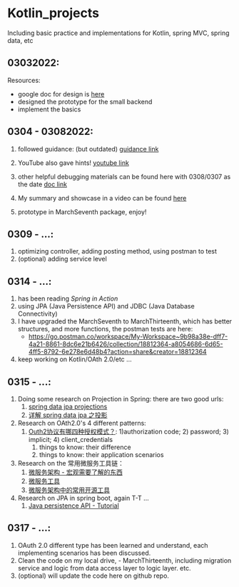# Kotlin_projects
Including basic practice and implementations for Kotlin, spring MVC, spring data, etc

## 03032022: 
Resources: 
- google doc for design is [here](https://docs.google.com/document/d/1ieBGVTwmUyke1EScc_R843HqBAQszUCoJqMopxeKQtE/edit?usp=sharing)
- designed the prototype for the small backend
- implement the basics


## 0304 - 03082022:
1. followed guidance: (but outdated) [guidance link](https://kotlination.com/kotlin-spring-jpa-postgresql-spring-boot-example/)

2. YouTube also gave hints! [youtube link](https://www.youtube.com/watch?v=OX40aNnR74U&t=131s)

3. other helpful debugging materials can be found here with 0308/0307 as the date [doc link](https://docs.google.com/document/d/176FhO8TLhA75-_DzcyMtiAMICzVlVHp3zYnUq_CJIBQ/edit?usp=sharing)
4. My summary and showcase in a video can be found [here](https://youtu.be/F3sz-AU1q-I)
5. prototype in MarchSeventh package, enjoy!


## 0309 - ...: 
1. optimizing controller, adding posting method, using postman to test
2. (optional) adding service level

## 0314 - ...: 
1. has been reading _Spring in Action_
2. using JPA (Java Persistence API) and JDBC (Java Database Connectivity)
3. I have upgraded the MarchSeventh to MarchThirteenth, which has better structures, and more functions, the postman tests are here:
   - https://go.postman.co/workspace/My-Workspace~9b98a38e-dff7-4a21-8861-8dc6e21b6426/collection/18812364-a8054686-6d65-4ff5-8792-6e278e6d48b4?action=share&creator=18812364
4. keep working on Kotlin/OAth 2.0/etc ...

## 0315 - ...: 
1. Doing some research on Projection in Spring: there are two good urls: 
   1. [spring data jpa projections](https://www.baeldung.com/spring-data-jpa-projections)
   2. [详解 spring data jpa 之投影](https://m.yisu.com/zixun/215930.html)
2. Research on OAth2.0's 4 different patterns: 
   1. [Outh2协议有哪四种授权模式？](https://blog.csdn.net/qq_45076180/article/details/117364161): 1)authorization code; 2) password; 3) implicit; 4) client_credentials
      1. things to know: their difference
      2. things to know: their application scenarios
3. Research on the 常用微服务工具链： 
   1. [微服务架构 - 宏观需要了解的东西](https://www.zhihu.com/question/24013141)
   2. [微服务工具](https://www.infoq.cn/article/jdfmjp6cwppvogu4heww)
   3. [微服务架构中的常用开源工具](https://www.jianshu.com/p/64ecd80536a2)
4. Research on JPA in spring boot, again T-T ...
   1. [Java persistence API - Tutorial](https://www.vogella.com/tutorials/JavaPersistenceAPI/article.html#:~:text=JPA%20permits%20the%20developer%20to,is%20defined%20via%20persistence%20metadata.)

## 0317 - ...:
   1. OAuth 2.0 different type has been learned and understand, each implementing scenarios has been discussed. 
   2. Clean the code on my local drive, - MarchThirteenth, including migration service and logic from data access layer to logic layer. etc. 
   3. (optional) will update the code here on github repo. 